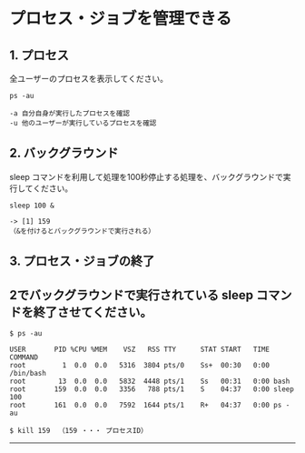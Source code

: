 # プロセス・ジョブを管理できる

## 1. プロセス

全ユーザーのプロセスを表示してください。

```shell
ps -au

-a 自分自身が実行したプロセスを確認
-u 他のユーザーが実行しているプロセスを確認
```

## 2. バックグラウンド

sleep コマンドを利用して処理を100秒停止する処理を、バックグラウンドで実行してください。

```shell
sleep 100 &

-> [1] 159
（&を付けるとバックグラウンドで実行される）
```

## 3. プロセス・ジョブの終了

2でバックグラウンドで実行されている sleep コマンドを終了させてください。
---
```shell
$ ps -au

USER       PID %CPU %MEM    VSZ   RSS TTY      STAT START   TIME COMMAND
root         1  0.0  0.0   5316  3804 pts/0    Ss+  00:30   0:00 /bin/bash
root        13  0.0  0.0   5832  4448 pts/1    Ss   00:31   0:00 bash
root       159  0.0  0.0   3356   788 pts/1    S    04:37   0:00 sleep 100
root       161  0.0  0.0   7592  1644 pts/1    R+   04:37   0:00 ps -au

$ kill 159  （159 ・・・ プロセスID）
```
---